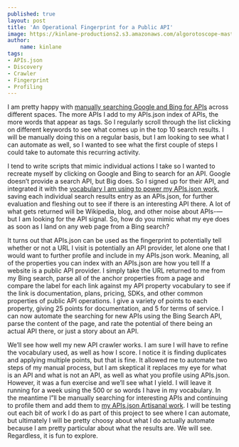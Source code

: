 ```yaml
---
published: true
layout: post
title: 'An Operational Fingerprint for a Public API'
image: https://kinlane-productions2.s3.amazonaws.com/algorotoscope-master/eugenics-gears-pipes-plumbing.jpg
author:
    name: kinlane
tags:
- APIs.json
- Discovery
- Crawler
- Fingerprint
- Profiling
---
```

I am pretty happy with [manually searching Google and Bing for APIs](https://explore.apis.io/tags/) across different spaces. The more APIs I add to my APIs.json index of APIs, the more words that appear as tags. So I regularly scroll through the list clicking on different keywords to see what comes up in the top 10 search results. I will be manually doing this on a regular basis, but I am looking to see what I can automate as well, so I wanted to see what the first couple of steps I could take to automate this recurring activity.

I tend to write scripts that mimic individual actions I take so I wanted to recreate myself by clicking on Google and Bing to search for an API. Google doesn’t provide a search API, but Big does. So I signed up for their API, and integrated it with the [vocabulary I am using to power my APIs.json work](https://github.com/apis-json/artisanal/blob/main/vocabulary.yml), saving each individual search results entry as an APIs.json, for further evaluation and fleshing out to see if there is an interesting API there. A lot of what gets returned will be Wikipedia, blog, and other noise about APIs-—but I am looking for the API signal. So, how do you mimic what my eye does as soon as I land on any web page from a Bing search? 

It turns out that APIs.json can be used as the fingerprint to potentially tell whether or not a URL I visit is potentially an API provider, let alone one that I would want to further profile and include in my APIs.json work. Meaning, all of the properties you can index with an APIs.json are how you tell If a website is a public API provider. I simply take the URL returned to me from my Bing search, parse all of the anchor properties from a page and compare the label for each link against my API property vocabulary to see if the link is documentation, plans, pricing, SDKs, and other common properties of public API operations. I give a variety of points to each property, giving 25 points for documentation, and 5 for terms of service. I can now automate the searching for new APIs using the Bing Search API, parse the content of the page, and rate the potential of there being an actual API there, or just a story about an API.

We’ll see how well my new API crawler works. I am sure I will have to refine the vocabulary used, as well as how I score. I notice it is finding duplicates and applying multiple points, but that is fine. It allowed me to automate two steps of my manual process, but I am skeptical it replaces my eye for what is an API and what is not an API, as well as what you profile using APIs.json. However, it was a fun exercise and we’ll see what I yield. I will leave it running for a week using the 500 or so words I have in my vocabulary. In the meantime I”ll be manually searching for interesting APIs and continuing to profile them and add them to [my APIs.json Artisanal work](https://github.com/apis-json/artisanal). I will be testing out each bit of work I do as part of this project to see where I can automate, but ultimately I will be pretty choosy about what I do actually automate because I am pretty particular about what the results are. We will see. Regardless, it is fun to explore.